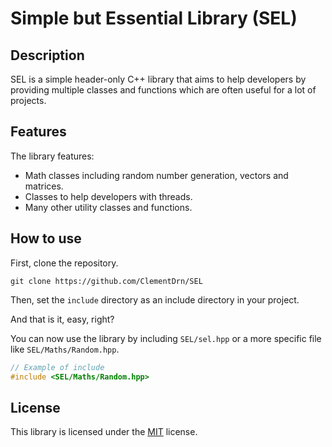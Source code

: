 # Simple but Essential Library (SEL)

## Description

SEL is a simple header-only C++ library that aims to help developers by providing multiple classes and functions which are often useful for a lot of projects.


## Features

The library features:
* Math classes including random number generation, vectors and matrices.
* Classes to help developers with threads.
* Many other utility classes and functions.


## How to use

First, clone the repository.

```shell
git clone https://github.com/ClementDrn/SEL
```

Then, set the `include` directory as an include directory in your project.

And that is it, easy, right? 

You can now use the library by including `SEL/sel.hpp` or a more specific file like `SEL/Maths/Random.hpp`.

```cpp
// Example of include
#include <SEL/Maths/Random.hpp>
```


## License

This library is licensed under the [MIT](./LICENSE) license.
